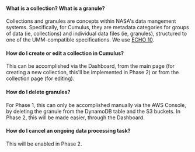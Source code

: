 #### What is a collection? What is a granule?

Collections and granules are concepts within NASA's data mangement systems. Specifically, for Cumulus, they are metadata categories for groups of data (ie, collections) and individual data files (ie, granules), structured to one of the UMM-compatible specifications. We use [ECHO 10](echo.nasa.gov/ingest/schemas/operations/docs/).

#### How do I create or edit a collection in Cumulus?

This can be accomplished via the Dashboard, from the main page (for creating a new collection, this'll be implemented in Phase 2) or from the collection page (for editing).

#### How do I delete granules?

For Phase 1, this can only be accomplished manually via the AWS Console, by deleting the granule from the DynamoDB table and the S3 buckets. In Phase 2, this will be made easier, through the Dashboard.

#### How do I cancel an ongoing data processing task?

This will be enabled in Phase 2.

